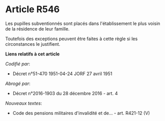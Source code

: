 # Article R546

Les pupilles subventionnés sont placés dans l'établissement le plus voisin de la résidence de leur famille.

Toutefois des exceptions peuvent être faites à cette règle si les circonstances le justifient.

**Liens relatifs à cet article**

_Codifié par_:

  - Décret n°51-470 1951-04-24 JORF 27 avril 1951

_Abrogé par_:

  - Décret n°2016-1903 du 28 décembre 2016 - art. 4

_Nouveaux textes_:

  - Code des pensions militaires d'invalidité et de... - art. R421-12 (V)

